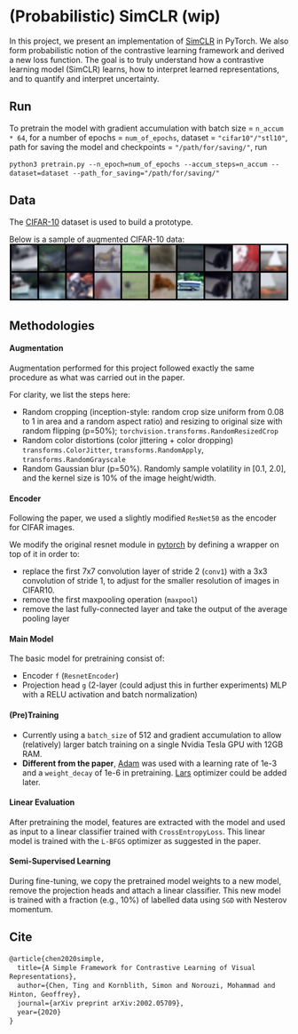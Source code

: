 # (Probabilistic) SimCLR (wip)

In this project, we present an implementation of [SimCLR](https://arxiv.org/abs/2002.05709) in PyTorch. We also form
probabilistic notion of the contrastive learning framework and derived a new loss function. The goal is to truly 
understand how a contrastive learning model (SimCLR) learns, how to interpret learned representations, and to quantify
and interpret uncertainty.     

## Run 
To pretrain the model with gradient accumulation with batch size = `n_accum * 64`, for a number of epochs = 
`num_of_epochs`, dataset = `"cifar10"/"stl10"`, path for saving the model and checkpoints = `"/path/for/saving/"`, run
```
python3 pretrain.py --n_epoch=num_of_epochs --accum_steps=n_accum --dataset=dataset --path_for_saving="/path/for/saving/"
```

## Data 
The [CIFAR-10](https://www.cs.toronto.edu/~kriz/cifar.html) dataset is used to build a prototype. 

Below is a sample of augmented CIFAR-10 data:
![Augmented Pairs of Images for Constrastive Learning](examples/augmented_samples.PNG)
 

## Methodologies 
#### Augmentation
Augmentation performed for this project followed exactly the same procedure as what was carried out in the paper. 

For clarity, we list the steps here:
- Random cropping (inception-style: random crop size uniform from 0.08 to 1 in area and a random aspect ratio) and 
resizing to original size with random flipping (p=50%); `torchvision.transforms.RandomResizedCrop`
- Random color distortions (color jittering + color dropping) `transforms.ColorJitter`, `transforms.RandomApply`, 
`transforms.RandomGrayscale`
- Random Gaussian blur (p=50%). Randomly sample volatility in [0.1, 2.0], and the kernel size is 10% of the image 
height/width.


#### Encoder
Following the paper, we used a slightly modified `ResNet50` as the encoder for CIFAR images. 

We modify the original resnet module in [pytorch](https://github.com/pytorch/vision/blob/master/torchvision/models/resnet.py) 
by defining a wrapper on top of it in order to: 
- replace the first 7x7 convolution layer of stride 2 (`conv1`) with a 3x3 convolution of stride 1, to adjust for 
the smaller resolution of images in CIFAR10.
- remove the first maxpooling operation (`maxpool`)
- remove the last fully-connected layer and take the output of the average pooling layer


#### Main Model
The basic model for pretraining consist of:
- Encoder `f` (`ResnetEncoder`)
- Projection head `g` (2-layer (could adjust this in further experiments) MLP with a RELU activation and batch 
normalization)


#### (Pre)Training
-  Currently using a `batch_size` of 512 and gradient accumulation to allow (relatively) larger batch training 
on a single Nvidia Tesla GPU with 12GB RAM. 
- **Different from the paper**, [Adam](https://pytorch.org/docs/stable/_modules/torch/optim/adam.html#Adam) 
was used with a learning rate of 1e-3 and a `weight_decay` of 1e-6 in pretraining. [Lars](https://arxiv.org/pdf/1708.03888.pdf)
optimizer could be added later. 


#### Linear Evaluation
After pretraining the model, features are extracted with the model and used as input to a linear classifier trained 
with `CrossEntropyLoss`. This linear model is trained with the `L-BFGS` optimizer as suggested in the paper. 
 

#### Semi-Supervised Learning
During fine-tuning, we copy the pretrained model weights to a new model, remove the projection heads and attach a linear
classifier. This new model is trained with a fraction (e.g., 10%) of labelled data using `SGD` with Nesterov momentum. 


## Cite 
```
@article{chen2020simple,
  title={A Simple Framework for Contrastive Learning of Visual Representations},
  author={Chen, Ting and Kornblith, Simon and Norouzi, Mohammad and Hinton, Geoffrey},
  journal={arXiv preprint arXiv:2002.05709},
  year={2020}
}